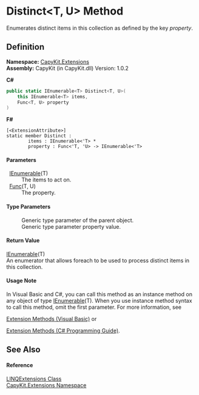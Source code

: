 # Distinct&lt;T, U&gt; Method


Enumerates distinct items in this collection as defined by the key *property*.



## Definition
**Namespace:** <a href="N_CapyKit_Extensions.md">CapyKit.Extensions</a>  
**Assembly:** CapyKit (in CapyKit.dll) Version: 1.0.2

**C#**
``` C#
public static IEnumerable<T> Distinct<T, U>(
	this IEnumerable<T> items,
	Func<T, U> property
)

```
**F#**
``` F#
[<ExtensionAttribute>]
static member Distinct : 
        items : IEnumerable<'T> * 
        property : Func<'T, 'U> -> IEnumerable<'T> 
```



#### Parameters
<dl><dt>  <a href="https://learn.microsoft.com/dotnet/api/system.collections.generic.ienumerable-1" target="_blank" rel="noopener noreferrer">IEnumerable</a>(T)</dt><dd>The items to act on.</dd><dt>  <a href="https://learn.microsoft.com/dotnet/api/system.func-2" target="_blank" rel="noopener noreferrer">Func</a>(T, U)</dt><dd>The property.</dd></dl>

#### Type Parameters
<dl><dt /><dd>Generic type parameter of the parent object.</dd><dt /><dd>Generic type parameter property value.</dd></dl>

#### Return Value
<a href="https://learn.microsoft.com/dotnet/api/system.collections.generic.ienumerable-1" target="_blank" rel="noopener noreferrer">IEnumerable</a>(T)  
An enumerator that allows foreach to be used to process distinct items in this collection.

#### Usage Note
In Visual Basic and C#, you can call this method as an instance method on any object of type <a href="https://learn.microsoft.com/dotnet/api/system.collections.generic.ienumerable-1" target="_blank" rel="noopener noreferrer">IEnumerable</a>(T). When you use instance method syntax to call this method, omit the first parameter. For more information, see <a href="https://docs.microsoft.com/dotnet/visual-basic/programming-guide/language-features/procedures/extension-methods" target="_blank" rel="noopener noreferrer">

Extension Methods (Visual Basic)</a> or <a href="https://docs.microsoft.com/dotnet/csharp/programming-guide/classes-and-structs/extension-methods" target="_blank" rel="noopener noreferrer">

Extension Methods (C# Programming Guide)</a>.

## See Also


#### Reference
<a href="T_CapyKit_Extensions_LINQExtensions.md">LINQExtensions Class</a>  
<a href="N_CapyKit_Extensions.md">CapyKit.Extensions Namespace</a>  
